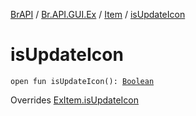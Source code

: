 [BrAPI](../../index.md) / [Br.API.GUI.Ex](../index.md) / [Item](index.md) / [isUpdateIcon](./is-update-icon.md)

# isUpdateIcon

`open fun isUpdateIcon(): `[`Boolean`](https://kotlinlang.org/api/latest/jvm/stdlib/kotlin/-boolean/index.html)

Overrides [ExItem.isUpdateIcon](../-ex-item/is-update-icon.md)

